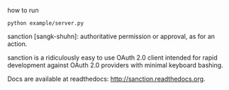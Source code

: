 how to run

```
python example/server.py
```

sanction [sangk-shuhn]: authoritative permission or approval, as for an action.

sanction is a ridiculously easy to use OAuth 2.0 client intended for rapid
development against OAuth 2.0 providers with minimal keyboard bashing.

Docs are available at readthedocs: http://sanction.readthedocs.org.
